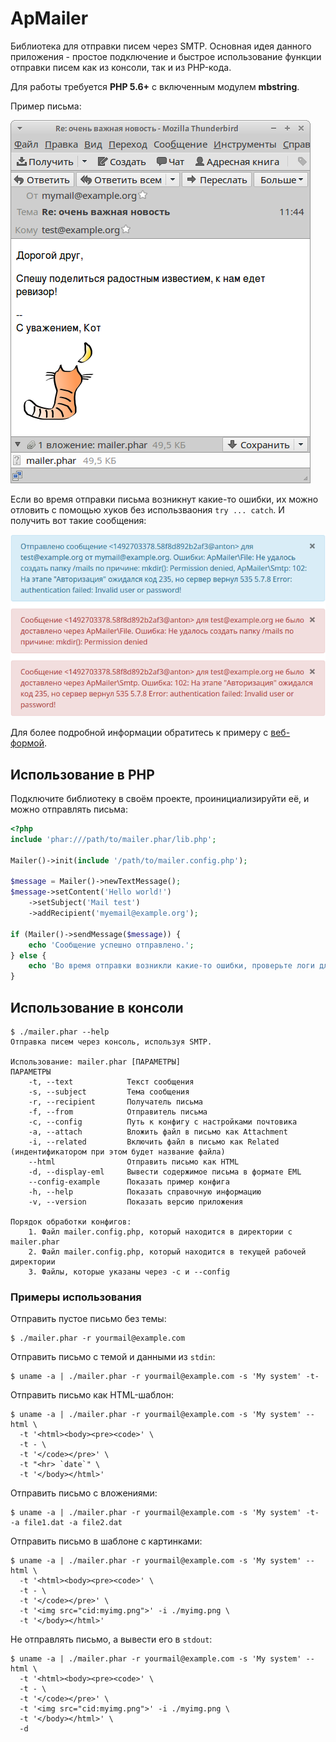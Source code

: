 # ApMailer

Библиотека для отправки писем через SMTP. Основная идея данного приложения - простое подключение и быстрое использование функции отправки писем как из консоли, так и из PHP-кода.

Для работы требуется **PHP 5.6+** с включенным модулем **mbstring**.

Пример письма:

![Mail example](/examples/screenshots/mail-1.png)

Если во время отправки письма возникнут какие-то ошибки, их можно отловить с помощью хуков без использваония `try ... catch`. И получить вот такие сообщения:

![Messages](/examples/screenshots/messages.png)

Для более подробной информации обратитесь к примеру с [веб-формой](/examples/webform/).

## Использование в PHP

Подключите библиотеку в своём проекте, проинициализируйти её, и можно отправлять письма:
```` php
<?php
include 'phar:///path/to/mailer.phar/lib.php';

Mailer()->init(include '/path/to/mailer.config.php');

$message = Mailer()->newTextMessage();
$message->setContent('Hello world!')
    ->setSubject('Mail test')
    ->addRecipient('myemail@example.org');
    
if (Mailer()->sendMessage($message)) {
    echo 'Сообщение успешно отправлено.';
} else {
    echo 'Во время отправки возникли какие-то ошибки, проверьте логи для большей информации.';
}
````

## Использование в консоли

```` shell
$ ./mailer.phar --help
Отправка писем через консоль, используя SMTP.

Использование: mailer.phar [ПАРАМЕТРЫ]
ПАРАМЕТРЫ
    -t, --text            Текст сообщения
    -s, --subject         Тема сообщения
    -r, --recipient       Получатель письма
    -f, --from            Отправитель письма
    -c, --config          Путь к конфигу с настройками почтовика
    -a, --attach          Вложить файл в письмо как Attachment
    -i, --related         Включить файл в письмо как Related (индентификатором при этом будет название файла)
    --html                Отправить письмо как HTML
    -d, --display-eml     Вывести содержимое письма в формате EML
    --config-example      Показать пример конфига
    -h, --help            Показать справочную информацию
    -v, --version         Показать версию приложения
    
Порядок обработки конфигов:
    1. Файл mailer.config.php, который находится в директории с mailer.phar
    2. Файл mailer.config.php, который находится в текущей рабочей директории
    3. Файлы, которые указаны через -c и --config
````

### Примеры использования

Отправить пустое письмо без темы:
```` shell
$ ./mailer.phar -r yourmail@example.com
````

Отправить письмо с темой и данными из `stdin`:
```` shell
$ uname -a | ./mailer.phar -r yourmail@example.com -s 'My system' -t- 
````

Отправить письмо как HTML-шаблон:
```` shell
$ uname -a | ./mailer.phar -r yourmail@example.com -s 'My system' --html \
  -t '<html><body><pre><code>' \
  -t - \
  -t '</code></pre>' \
  -t "<hr> `date`" \
  -t '</body></html>'
````

Отправить письмо с вложениями:
```` shell
$ uname -a | ./mailer.phar -r yourmail@example.com -s 'My system' -t- -a file1.dat -a file2.dat
````

Отправить письмо в шаблоне с картинками:
```` shell
$ uname -a | ./mailer.phar -r yourmail@example.com -s 'My system' --html \
  -t '<html><body><pre><code>' \
  -t - \
  -t '</code></pre>' \
  -t '<img src="cid:myimg.png">' -i ./myimg.png \
  -t '</body></html>'
````

Не отправлять письмо, а вывести его в `stdout`:
```` shell
$ uname -a | ./mailer.phar -r yourmail@example.com -s 'My system' --html \
  -t '<html><body><pre><code>' \
  -t - \
  -t '</code></pre>' \
  -t '<img src="cid:myimg.png">' -i ./myimg.png \
  -t '</body></html>' \
  -d
````

